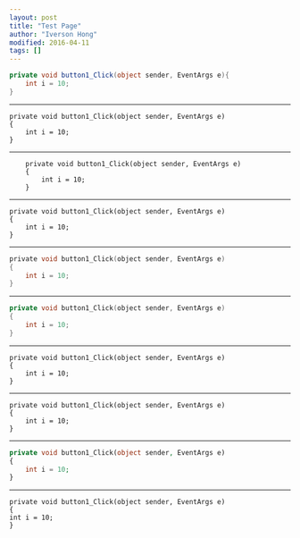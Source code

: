 ```yaml
---
layout: post
title: "Test Page"
author: "Iverson Hong"
modified: 2016-04-11
tags: []
---
```


~~~csharp
private void button1_Click(object sender, EventArgs e){
    int i = 10;
}
~~~

----------

    private void button1_Click(object sender, EventArgs e)
    {
    	int i = 10;
    }

----------

~~~text
	private void button1_Click(object sender, EventArgs e)
	{
		int i = 10;
	}
~~~

----------

```autoit
private void button1_Click(object sender, EventArgs e)
{
    int i = 10;
}
```

----------

~~~c
private void button1_Click(object sender, EventArgs e)
{
    int i = 10;
}
~~~

----------

~~~cpp
private void button1_Click(object sender, EventArgs e)
{
    int i = 10;
}
~~~

----------

~~~cplus
private void button1_Click(object sender, EventArgs e)
{
    int i = 10;
}
~~~

----------

~~~cplusplus
private void button1_Click(object sender, EventArgs e)
{
    int i = 10;
}
~~~


----------

~~~php
private void button1_Click(object sender, EventArgs e)
{
    int i = 10;
}
~~~

----------
    
    private void button1_Click(object sender, EventArgs e)
    {
    int i = 10;
    }